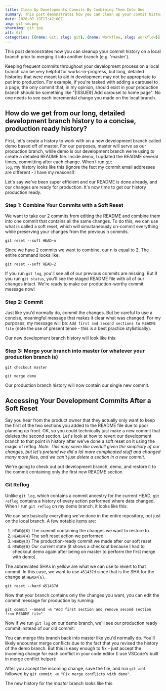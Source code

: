 ```yaml
---
title: Clean Up Developments Commits By Combining Them Into One
summary: This post demonstrates how you can clean up your commit history on a local branch prior to merging it into another branch. Often times the frequent commits we keep when develping on our local branches are rushed and or ill-thought out.
date: 2020-07-19T17:42:00Z
img: git-sm.png
shareimg: git.jpg
alt: Git
categories: [{name: Git, slug: git}, {name: Workflow, slug: workflow}]
---
```



<p class="drop-cap">This post demonstrates how you can cleanup your commit history on a local branch prior to merging it into another branch (e.g. 'master').</p>

Keeping frequent commits throughout your development process on a local branch can be very helpful for works-in-progress, but long, detailed histories that were meant to aid in development may not be appropriate to put into production. For example, if you're tasked with adding a carousel to a page, the only commit that, in my opinion, should exist in your production branch should be something like "[ISSUE#] Add carousel to home page". No one needs to see each incremental change you made on the local branch.

## How do we get from our long, detailed development branch history to a concise, production ready history?

First, let's create a history to work with on a new development branch called demo based off of master. For our purposes, master will serve as our production branch, while demo is our development branch we're using to create a detailed README file. Inside demo, I updated the README several times, committing after each change. When I run <code>git log</code>, my history looks like this (ignore the fact my commit email addresses are different - I have my reasons!):

<post-image src="/git-history.jpg" alt="Git history"></post-image>

Let's say we've been super efficient and our README is done already, and our changes are ready for production. It's now time to get our history production ready.

### Step 1: Combine Your Commits with a Soft Reset

We want to take our 2 commits from editing the README and combine them into one commit that contains all the same changes. To do this, we can use what is called a soft reset, which will simultaneously un-commit everything while preserving your changes from the previous n commits.

`git reset --soft HEAD~n`

Since we have 2 commits we want to combine, our n is equal to 2.  The entire command looks like:

`git reset --soft HEAD~2`

If you run `git log`, you'll see all of our previous commits are missing. But if you run `git status`, you'll see the staged README file with all of our changes intact. We're ready to make our production-worthy commit message now!

### Step 2: Commit

Just like you'd normally do, commit the changes. But be careful to use a concise, meaningful message that makes it clear what was changed. For my purposes, my message will be: `Add first and second sections to README file` (note the use of present tense - this is a best practice stylistically).

Our new development branch history will look like this:

<post-image src="/git-history-2.jpg" alt="Git history"></post-image>

### Step 3: Merge your branch into master (or whatever your production branch is)

`git checkout master`

`git merge demo`

Our production branch history will now contain our single new commit.

## Accessing Your Development Commits After a Soft Reset

Say you hear from the product owner that they actually only want to keep the first of the two sections you added to the README file due to poor planning up front. OK, so you could technically just make a new commit that deletes the second section. Let's look at how to revert our development branch to that point in history after we've done a soft reset on it using the magic of reflog. _Note: This may seem like overkill given the simplicity of our changes, but let's pretend we did a lot more complicated stuff and changed many more files, and we can't just delete a section in a new commit_.

We're going to check out out development branch, demo, and restore it to the commit containing only the first new README section.

### Git Reflog

Unlike `git log`, which contains a commit ancestry for the current HEAD, `git reflog` contains a history of every action performed where data changed. When I run `git reflog` on my demo branch, it looks like this:

<post-image src="/git-reflog.jpg" alt="Git reflog history"></post-image>

We can see basically everything we've done in the entire repository, not just on the local branch. A few notable items are:

1. `HEAD@{6}` The commit containing the changes we want to restore to.
2. `HEAD@{4}` The soft reset action we performed
3. `HEAD@{3}` The production-ready commit we made after our soft reset
4. `HEAD@{0}` Our current state (it shows a checkout because I had to checkout demo again after being on master to perform the first merge with demo).

The abbreviated SHAs in yellow are what we can use to revert to that commit. In this case, we want to use `451437d` since that is the SHA for the change at `HEAD@{6}`.

`git reset --hard 451437d`

<post-image src="/git-reset-hard-output.jpg" alt="Git reset hard output"></post-image>

Now that your branch contains only the changes you want, you can edit the commit message for production by running:

`git commit --amend -m "Add first section and remove second section from README file"`

Now if we run `git log` on our demo branch, we'll see our production ready commit instead of our old commit:

<post-image src="/new-git-history.jpg" alt="New git history"></post-image>

You can merge this branch back into master like you'd normally do. You'll likely encounter merge conflicts due to the fact that you revised the history of the demo branch. But this is easy enough to fix - just accept the incoming change for each conflict in your code editor (I use VSCode's built in merge conflict helper):

<post-image src="/vscode-merge-conflict-helper.jpg" alt="VS Code's Merge Conflict Helper"></post-image>

After you accept the incoming change, save the file, and run `git add` followed by `git commit -m "Fix merge conflicts with demo"`.

The new history for the _master_ branch looks like this:

<post-image src="/new-git-history-2.jpg" alt="New git history"></post-image>



















